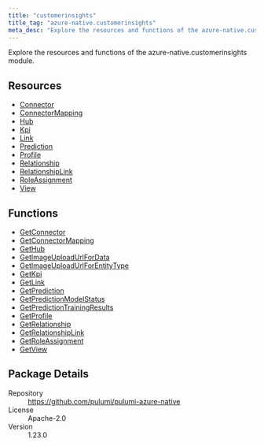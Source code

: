 ```yaml
---
title: "customerinsights"
title_tag: "azure-native.customerinsights"
meta_desc: "Explore the resources and functions of the azure-native.customerinsights module."
---
```


<!-- WARNING: this file was generated by Pulumi Docs Generator. -->
<!-- Do not edit by hand unless you're certain you know what you are doing! -->

Explore the resources and functions of the azure-native.customerinsights module.

<h2 id="resources">Resources</h2>
<ul class="api">
    <li><a href="connector" title="Connector"><span class="symbol resource"></span>Connector</a></li>
    <li><a href="connectormapping" title="ConnectorMapping"><span class="symbol resource"></span>ConnectorMapping</a></li>
    <li><a href="hub" title="Hub"><span class="symbol resource"></span>Hub</a></li>
    <li><a href="kpi" title="Kpi"><span class="symbol resource"></span>Kpi</a></li>
    <li><a href="link" title="Link"><span class="symbol resource"></span>Link</a></li>
    <li><a href="prediction" title="Prediction"><span class="symbol resource"></span>Prediction</a></li>
    <li><a href="profile" title="Profile"><span class="symbol resource"></span>Profile</a></li>
    <li><a href="relationship" title="Relationship"><span class="symbol resource"></span>Relationship</a></li>
    <li><a href="relationshiplink" title="RelationshipLink"><span class="symbol resource"></span>RelationshipLink</a></li>
    <li><a href="roleassignment" title="RoleAssignment"><span class="symbol resource"></span>RoleAssignment</a></li>
    <li><a href="view" title="View"><span class="symbol resource"></span>View</a></li>
</ul>

<h2 id="functions">Functions</h2>
<ul class="api">
    <li><a href="getconnector" title="GetConnector"><span class="symbol function"></span>GetConnector</a></li>
    <li><a href="getconnectormapping" title="GetConnectorMapping"><span class="symbol function"></span>GetConnectorMapping</a></li>
    <li><a href="gethub" title="GetHub"><span class="symbol function"></span>GetHub</a></li>
    <li><a href="getimageuploadurlfordata" title="GetImageUploadUrlForData"><span class="symbol function"></span>GetImageUploadUrlForData</a></li>
    <li><a href="getimageuploadurlforentitytype" title="GetImageUploadUrlForEntityType"><span class="symbol function"></span>GetImageUploadUrlForEntityType</a></li>
    <li><a href="getkpi" title="GetKpi"><span class="symbol function"></span>GetKpi</a></li>
    <li><a href="getlink" title="GetLink"><span class="symbol function"></span>GetLink</a></li>
    <li><a href="getprediction" title="GetPrediction"><span class="symbol function"></span>GetPrediction</a></li>
    <li><a href="getpredictionmodelstatus" title="GetPredictionModelStatus"><span class="symbol function"></span>GetPredictionModelStatus</a></li>
    <li><a href="getpredictiontrainingresults" title="GetPredictionTrainingResults"><span class="symbol function"></span>GetPredictionTrainingResults</a></li>
    <li><a href="getprofile" title="GetProfile"><span class="symbol function"></span>GetProfile</a></li>
    <li><a href="getrelationship" title="GetRelationship"><span class="symbol function"></span>GetRelationship</a></li>
    <li><a href="getrelationshiplink" title="GetRelationshipLink"><span class="symbol function"></span>GetRelationshipLink</a></li>
    <li><a href="getroleassignment" title="GetRoleAssignment"><span class="symbol function"></span>GetRoleAssignment</a></li>
    <li><a href="getview" title="GetView"><span class="symbol function"></span>GetView</a></li>
</ul>

<h2 id="package-details">Package Details</h2>
<dl class="package-details">
	<dt>Repository</dt>
	<dd><a href="https://github.com/pulumi/pulumi-azure-native">https://github.com/pulumi/pulumi-azure-native</a></dd>
	<dt>License</dt>
	<dd>Apache-2.0</dd>
	<dt>Version</dt>
	<dd>1.23.0</dd>
</dl>

